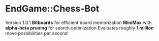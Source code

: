 # EndGame::Chess-Bot
Version 1.0.1
<b>Bitboards</b> for efficient board memorization
<b>MiniMax</b> with <b>alpha-beta pruning</b> for search optimization
Evaluates roughly <b>1 million</b> move possibilities per second
